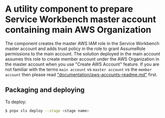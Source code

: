 # A utility component to prepare Service Workbench master account containing main AWS Organization

The component creates the master AWS IAM role in the Service Workbench master account and adds trust policy in the role
to grant AssumeRole permissions to the main account. The solution deployed in the main account assumes this role
to create member account under the AWS Organization in the master account when you use "Create AWS Account" feature.
If you are not familiar with the terms `main account` vs `master account` vs the `member account` then please
read ["documentation/aws-accounts-readme.md"](../../documentation/aws-accounts-readme.md) first.

## Packaging and deploying

To deploy:

```bash
$ pnpx sls deploy --stage <stage name>
```
